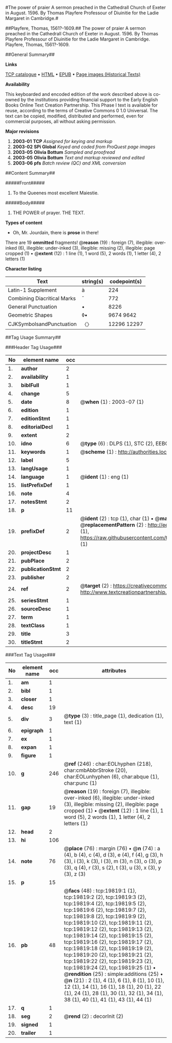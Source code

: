 #The power of praier A sermon preached in the Cathedrall Church of Exeter in August. 1596. By Thomas Playfere Professour of Diuinitie for the Ladie Margaret in Cambridge.#

##Playfere, Thomas, 1561?-1609.##
The power of praier A sermon preached in the Cathedrall Church of Exeter in August. 1596. By Thomas Playfere Professour of Diuinitie for the Ladie Margaret in Cambridge.
Playfere, Thomas, 1561?-1609.

##General Summary##

**Links**

[TCP catalogue](http://www.ota.ox.ac.uk/tcp/)  • 
[HTML](http://tei.it.ox.ac.uk/tcp/Texts-HTML/free/A09/A09758.html)  • 
[EPUB](http://tei.it.ox.ac.uk/tcp/Texts-EPUB/free/A09/A09758.epub) • 
[Page images (Historical Texts)](https://data.historicaltexts.jisc.ac.uk/view?pubId=eebo-99854399e&pageId=eebo-99854399e-19819-1)

**Availability**

This keyboarded and encoded edition of the
	       work described above is co-owned by the institutions
	       providing financial support to the Early English Books
	       Online Text Creation Partnership. This Phase I text is
	       available for reuse, according to the terms of Creative
	       Commons 0 1.0 Universal. The text can be copied,
	       modified, distributed and performed, even for
	       commercial purposes, all without asking permission.

**Major revisions**

1. __2003-01__ __TCP__ *Assigned for keying and markup*
1. __2003-02__ __SPi Global__ *Keyed and coded from ProQuest page images*
1. __2003-05__ __Olivia Bottum__ *Sampled and proofread*
1. __2003-05__ __Olivia Bottum__ *Text and markup reviewed and edited*
1. __2003-06__ __pfs__ *Batch review (QC) and XML conversion*

##Content Summary##

#####Front#####

1. To the Queenes most excellent Maiestie.

#####Body#####

1. THE POWER of prayer. THE TEXT.

**Types of content**

  * Oh, Mr. Jourdain, there is **prose** in there!

There are 19 **ommitted** fragments! 
 @__reason__ (19) : foreign (7), illegible: over-inked (6), illegible: under-inked (3), illegible: missing (2), illegible: page cropped (1)  •  @__extent__ (12) : 1 line (1), 1 word (5), 2 words (1), 1 letter (4), 2 letters (1)

**Character listing**


|Text|string(s)|codepoint(s)|
|---|---|---|
|Latin-1 Supplement|à|224|
|Combining             Diacritical Marks|̄|772|
|General Punctuation|•|8226|
|Geometric Shapes|◊▪|9674 9642|
|CJKSymbolsandPunctuation|〈〉|12296 12297|

##Tag Usage Summary##

###Header Tag Usage###

|No|element name|occ|attributes|
|---|---|---|---|
|1.|__author__|2||
|2.|__availability__|1||
|3.|__biblFull__|1||
|4.|__change__|5||
|5.|__date__|8| @__when__ (1) : 2003-07 (1)|
|6.|__edition__|1||
|7.|__editionStmt__|1||
|8.|__editorialDecl__|1||
|9.|__extent__|2||
|10.|__idno__|6| @__type__ (6) : DLPS (1), STC (2), EEBO-CITATION (1), PROQUEST (1), VID (1)|
|11.|__keywords__|1| @__scheme__ (1) : http://authorities.loc.gov/ (1)|
|12.|__label__|5||
|13.|__langUsage__|1||
|14.|__language__|1| @__ident__ (1) : eng (1)|
|15.|__listPrefixDef__|1||
|16.|__note__|4||
|17.|__notesStmt__|2||
|18.|__p__|11||
|19.|__prefixDef__|2| @__ident__ (2) : tcp (1), char (1)  •  @__matchPattern__ (2) : ([0-9\-]+):([0-9IVX]+) (1), (.+) (1)  •  @__replacementPattern__ (2) : http://eebo.chadwyck.com/downloadtiff?vid=$1&page=$2 (1), https://raw.githubusercontent.com/textcreationpartnership/Texts/master/tcpchars.xml#$1 (1)|
|20.|__projectDesc__|1||
|21.|__pubPlace__|2||
|22.|__publicationStmt__|2||
|23.|__publisher__|2||
|24.|__ref__|2| @__target__ (2) : https://creativecommons.org/publicdomain/zero/1.0/ (1), http://www.textcreationpartnership.org/docs/. (1)|
|25.|__seriesStmt__|1||
|26.|__sourceDesc__|1||
|27.|__term__|1||
|28.|__textClass__|1||
|29.|__title__|3||
|30.|__titleStmt__|2||


###Text Tag Usage###

|No|element name|occ|attributes|
|---|---|---|---|
|1.|__am__|1||
|2.|__bibl__|1||
|3.|__closer__|1||
|4.|__desc__|19||
|5.|__div__|3| @__type__ (3) : title_page (1), dedication (1), text (1)|
|6.|__epigraph__|1||
|7.|__ex__|1||
|8.|__expan__|1||
|9.|__figure__|1||
|10.|__g__|246| @__ref__ (246) : char:EOLhyphen (218), char:cmbAbbrStroke (20), char:EOLunhyphen (6), char:abque (1), char:punc (1)|
|11.|__gap__|19| @__reason__ (19) : foreign (7), illegible: over-inked (6), illegible: under-inked (3), illegible: missing (2), illegible: page cropped (1)  •  @__extent__ (12) : 1 line (1), 1 word (5), 2 words (1), 1 letter (4), 2 letters (1)|
|12.|__head__|2||
|13.|__hi__|106||
|14.|__note__|76| @__place__ (76) : margin (76)  •  @__n__ (74) : a (4), b (4), c (4), d (3), e (4), f (4), g (3), h (3), i (3), k (3), l (3), m (3), n (3), o (3), p (3), q (4), r (3), s (2), t (3), u (3), x (3), y (3), z (3)|
|15.|__p__|15||
|16.|__pb__|48| @__facs__ (48) : tcp:19819:1 (1), tcp:19819:2 (2), tcp:19819:3 (2), tcp:19819:4 (2), tcp:19819:5 (2), tcp:19819:6 (2), tcp:19819:7 (2), tcp:19819:8 (2), tcp:19819:9 (2), tcp:19819:10 (2), tcp:19819:11 (2), tcp:19819:12 (2), tcp:19819:13 (2), tcp:19819:14 (2), tcp:19819:15 (2), tcp:19819:16 (2), tcp:19819:17 (2), tcp:19819:18 (2), tcp:19819:19 (2), tcp:19819:20 (2), tcp:19819:21 (2), tcp:19819:22 (2), tcp:19819:23 (2), tcp:19819:24 (2), tcp:19819:25 (1)  •  @__rendition__ (25) : simple:additions (25)  •  @__n__ (21) : 2 (1), 4 (1), 6 (1), 8 (1), 10 (1), 12 (1), 14 (1), 16 (1), 18 (1), 20 (1), 22 (1), 24 (1), 28 (1), 30 (1), 32 (1), 34 (1), 38 (1), 40 (1), 41 (1), 43 (1), 44 (1)|
|17.|__q__|1||
|18.|__seg__|2| @__rend__ (2) : decorInit (2)|
|19.|__signed__|1||
|20.|__trailer__|1||
